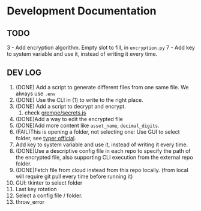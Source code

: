 # Development Documentation

## TODO

3 - Add encryption algorithm. Empty slot to fill, in `encryption.py`
7 - Add key to system variable and use it, instead of writing it every time.

## DEV LOG

1. (DONE) Add a script to generate different files from one same file. We always use `.env`
2. (DONE) Use the CLI in (1) to write to the right place.
3. (DONE) Add a script to decrypt and encrypt.
   1. check [grempe/secrets.js](https://github.com/grempe/secrets.js)
4. (DONE)Add a way to edit the encrypted file
5. (DONE)Add more content like `asset_name`, `decimal_digits`.
6. (FAIL)This is opening a folder, not selecting one: Use GUI to select folder, see [typer official](https://typer.tiangolo.com/tutorial/launch/#locating-a-file).
7. Add key to system variable and use it, instead of writing it every time.
8. (DONE)Use a descriptive config file in each repo to specify the path of the encrypted file, also supporting CLI execution from the external repo folder.
9. (DONE)Fetch file from cloud instead from this repo locally. (from local will require git pull every time before running it)
10. GUI: tkinter to select folder
11. Last key rotation
12. Select a config file / folder.
13. throw_error

